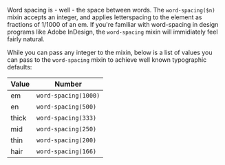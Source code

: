 Word spacing is - well - the space between words.  The `word-spacing($n)` mixin accepts an integer, and applies letterspacing to the element as fractions of 1/1000 of an em. If you're familiar with word-spacing in design programs like Adobe InDesign, the `word-spacing` mixin will immidiately feel fairly natural.

While you can pass any integer to the mixin, below is a list of values you can pass to the `word-spacing` mixin to achieve well known typographic defaults:

| Value | Number               |
| ----- | -------------------- |
| em    | `word-spacing(1000)` |
| en    | `word-spacing(500)`  |
| thick | `word-spacing(333)`  |
| mid   | `word-spacing(250)`  |
| thin  | `word-spacing(200)`  |
| hair  | `word-spacing(166)`  |
